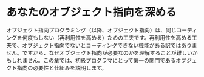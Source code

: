 # あなたのオブジェクト指向を深める
オブジェクト指向プログラミング（以降、オブジェクト指向）は、同じコーディングを何度もしない（再利用性を高める）ための工夫です。再利用性を高める工夫で、オブジェクト指向でないとコーディングできない機能がある訳ではありません。ですから、なぜオブジェクト指向が必要なのかを理解することが難しいかもしれません。この章では、初級プログラマにとって第一の関門であるオブジェクト指向の必要性と仕組みを説明します。
